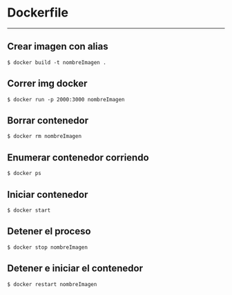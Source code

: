 # Dockerfile
***

## Crear imagen con alias
~~~
$ docker build -t nombreImagen .
~~~

## Correr img docker
~~~
$ docker run -p 2000:3000 nombreImagen
~~~

## Borrar contenedor
~~~
$ docker rm nombreImagen
~~~

## Enumerar contenedor corriendo
~~~
$ docker ps
~~~

## Iniciar contenedor
~~~
$ docker start
~~~

## Detener el proceso
~~~
$ docker stop nombreImagen
~~~

## Detener e iniciar el contenedor
~~~
$ docker restart nombreImagen
~~~